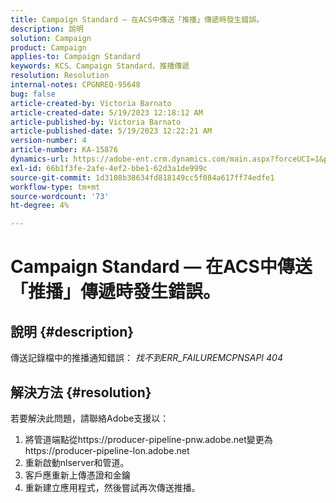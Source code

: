 ```yaml
---
title: Campaign Standard — 在ACS中傳送「推播」傳遞時發生錯誤。
description: 說明
solution: Campaign
product: Campaign
applies-to: Campaign Standard
keywords: KCS、Campaign Standard、推播傳遞
resolution: Resolution
internal-notes: CPGNREQ-95648
bug: false
article-created-by: Victoria Barnato
article-created-date: 5/19/2023 12:18:12 AM
article-published-by: Victoria Barnato
article-published-date: 5/19/2023 12:22:21 AM
version-number: 4
article-number: KA-15876
dynamics-url: https://adobe-ent.crm.dynamics.com/main.aspx?forceUCI=1&pagetype=entityrecord&etn=knowledgearticle&id=96512a9e-daf5-ed11-8848-6045bd006268
exl-id: 66b1f3fe-2afe-4ef2-bbe1-62d3a1de999c
source-git-commit: 1d3108b38634fd818149cc5f084a617ff74edfe1
workflow-type: tm+mt
source-wordcount: '73'
ht-degree: 4%

---
```


# Campaign Standard — 在ACS中傳送「推播」傳遞時發生錯誤。

## 說明 {#description}


傳送記錄檔中的推播通知錯誤： *找不到ERR_FAILUREMCPNSAPI 404*


## 解決方法 {#resolution}


若要解決此問題，請聯絡Adobe支援以：

1. 將管道端點從https://producer-pipeline-pnw.adobe.net變更為https://producer-pipeline-lon.adobe.net
2. 重新啟動nlserver和管道。
3. 客戶應重新上傳憑證和金鑰
4. 重新建立應用程式，然後嘗試再次傳送推播。
